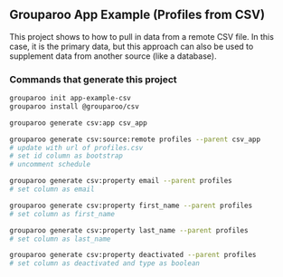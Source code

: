 ## Grouparoo App Example (Profiles from CSV)

This project shows to how to pull in data from a remote CSV file.
In this case, it is the primary data, but this approach can also be used to supplement data from another source (like a database).

### Commands that generate this project

```sh
grouparoo init app-example-csv
grouparoo install @grouparoo/csv

grouparoo generate csv:app csv_app

grouparoo generate csv:source:remote profiles --parent csv_app
# update with url of profiles.csv
# set id column as bootstrap
# uncomment schedule

grouparoo generate csv:property email --parent profiles
# set column as email

grouparoo generate csv:property first_name --parent profiles
# set column as first_name

grouparoo generate csv:property last_name --parent profiles
# set column as last_name

grouparoo generate csv:property deactivated --parent profiles
# set column as deactivated and type as boolean
```
